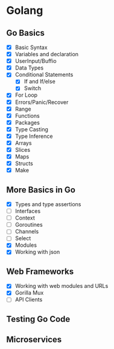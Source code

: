 # Golang

## Go Basics
- [X] Basic Syntax
- [X] Variables and declaration
- [X] UserInput/Buffio
- [X] Data Types
- [X] Conditional Statements
    - [X] If and If/else
    - [X] Switch   
- [X] For Loop
- [X] Errors/Panic/Recover
- [X] Range
- [X] Functions
- [X] Packages
- [X] Type Casting
- [X] Type Inference
- [X] Arrays
- [X] Slices
- [X] Maps
- [X] Structs
- [X] Make

## More Basics in Go

- [X] Types and type assertions
- [ ] Interfaces
- [ ] Context
- [ ] Goroutines
- [ ] Channels
- [ ] Select
- [X] Modules
- [X] Working with json

## Web Frameworks
- [X] Working with web modules and URLs 
- [X]  Gorilla Mux
- [ ]  API Clients

## Testing Go Code

## Microservices



